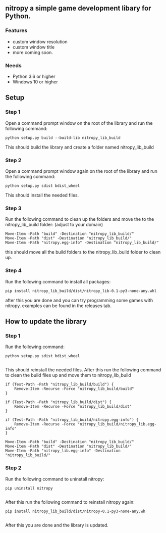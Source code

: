 ## nitropy a simple game development libary for Python.

### Features
- custom window resolution
- custom window title
- more coming soon.

### Needs
- Python 3.6 or higher
- Windows 10 or higher

## Setup
### Step 1
Open a command prompt window on the root of the library and run the following command:
```shell
python setup.py build --build-lib nitropy_lib_build
```
This should build the library and create a folder named nitropy_lib_build
### Step 2
Open a command prompt window again on the root of the library and run the following command:
```shell
python setup.py sdist bdist_wheel
```
This should install the needed files.
### Step 3
Run the following command to clean up the folders and move the to the nitropy_lib_build folder: (adjust to your domain)
```shell
Move-Item -Path "build" -Destination "nitropy_lib_build/"
Move-Item -Path "dist" -Destination "nitropy_lib_build/"
Move-Item -Path "nitropy.egg-info" -Destination "nitropy_lib_build/"
```
this should move all the build folders to the nitropy_lib_build folder to clean up.
### Step 4
Run the following command to install all packages:
```shell
pip install nitropy_lib_build/dist/nitropy_lib-0.1-py3-none-any.whl
```
after this you are done and you can try programming some games with nitropy. examples can be found in the releases tab.
## How to update the library
### Step 1
Run the following command:
```shell
python setup.py sdist bdist_wheel


```
This should reinstall the needed files.
After this run the following command to clean the build files up and move them to nitropy_lib_build
```shell
if (Test-Path -Path "nitropy_lib_build/build") {
    Remove-Item -Recurse -Force "nitropy_lib_build/build"
}

if (Test-Path -Path "nitropy_lib_build/dist") {
    Remove-Item -Recurse -Force "nitropy_lib_build/dist"
}

if (Test-Path -Path "nitropy_lib_build/nitropy.egg-info") {
    Remove-Item -Recurse -Force "nitropy_lib_build/nitropy_lib.egg-info"
}

Move-Item -Path "build" -Destination "nitropy_lib_build/"
Move-Item -Path "dist" -Destination "nitropy_lib_build/"
Move-Item -Path "nitropy_lib.egg-info" -Destination "nitropy_lib_build/"

```
### Step 2
Run the following command to uninstall nitropy:
```shell
pip uninstall nitropy


```
After this run the following command to reinstall nitropy again:
```shell
pip install nitropy_lib_build/dist/nitropy-0.1-py3-none-any.wh


```
After this you are done and the library is updated.
